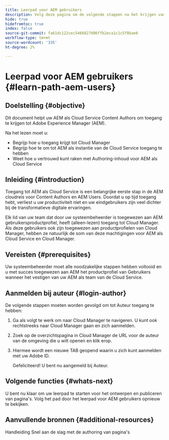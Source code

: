 ```yaml
---
title: Leerpad voor AEM gebruikers
description: Volg deze pagina om de volgende stappen na het krijgen van toegang te leren als u een AEM Gebruiker bent
hide: true
hidefromtoc: true
index: false
source-git-commit: fa61dc122cec5466827d06ffb2eca1c1c5f8bae6
workflow-type: tm+mt
source-wordcount: '335'
ht-degree: 2%

---
```


# Leerpad voor AEM gebruikers {#learn-path-aem-users}

## Doelstelling {#objective}

Dit document helpt uw AEM als Cloud Service Content Authors om toegang te krijgen tot Adobe Experience Manager (AEM).

Na het lezen moet u:

* Begrijp hoe u toegang krijgt tot Cloud Manager
* Begrijp hoe te om tot AEM als instantie van de Cloud Service toegang te hebben
* Weet hoe u vertrouwd kunt raken met Authoring-inhoud voor AEM als Cloud Service

## Inleiding  {#introduction}

Toegang tot AEM als Cloud Service is een belangrijke eerste stap in de AEM cloudreis voor Content Authors en AEM Users. Doordat u op tijd toegang hebt, verliest u uw productiviteit niet en uw eindgebruikers zijn veel dichter bij de transformatieve digitale ervaringen.

Elk lid van uw team dat door uw systeembeheerder is toegewezen aan AEM gebruikersproductprofiel, heeft (alleen-lezen) toegang tot Cloud Manager. Als deze gebruikers ook zijn toegewezen aan productprofielen van Cloud Manager, hebben ze natuurlijk de som van deze machtigingen voor AEM als Cloud Service en Cloud Manager.

## Vereisten  {#prerequisites}

Uw systeembeheerder moet alle noodzakelijke stappen hebben voltooid en u met succes toegewezen aan AEM het productprofiel van Gebruikers wanneer het vestigen van uw AEM als team van de Cloud Service.

## Aanmelden bij auteur {#login-author}

De volgende stappen moeten worden gevolgd om tot Auteur toegang te hebben:

1. Ga als volgt te werk om naar Cloud Manager te navigeren. U kunt ook rechtstreeks naar Cloud Manager gaan en zich aanmelden.

1. Zoek op de overzichtspagina in Cloud Manager de URL voor de auteur van de omgeving die u wilt openen en klik erop.

1. Hiermee wordt een nieuwe TAB geopend waarin u zich kunt aanmelden met uw Adobe ID.

   Gefeliciteerd! U bent nu aangemeld bij Auteur.

## Volgende functies {#whats-next}

U bent nu klaar om uw leerpad te starten voor het ontwerpen en publiceren van pagina&#39;s. Volg het pad door het leerpad voor AEM gebruikers opnieuw te bekijken.

## Aanvullende bronnen {#additional-resources}

Handleiding Snel aan de slag met de authoring van pagina&#39;s